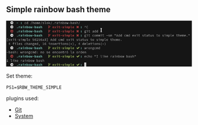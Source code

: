 **Simple** rainbow bash theme
-------------------------

![Simple theme](/themes/simple/snapshot.png?raw=true)

Set theme:

    PS1=$RBW_THEME_SIMPLE

plugins used:

* [Git](/plugins/git)
* [System](/plugins/system)

